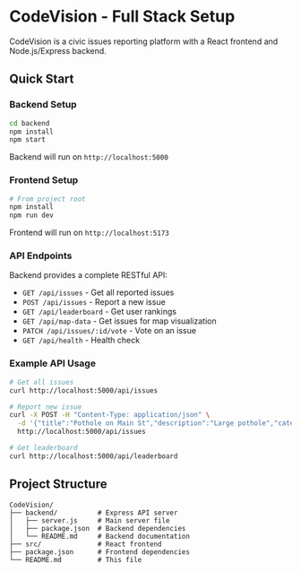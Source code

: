 # CodeVision - Full Stack Setup

CodeVision is a civic issues reporting platform with a React frontend and Node.js/Express backend.

## Quick Start

### Backend Setup
```bash
cd backend
npm install
npm start
```
Backend will run on `http://localhost:5000`

### Frontend Setup
```bash
# From project root
npm install
npm run dev
```
Frontend will run on `http://localhost:5173`

### API Endpoints
Backend provides a complete RESTful API:
- `GET /api/issues` - Get all reported issues
- `POST /api/issues` - Report a new issue
- `GET /api/leaderboard` - Get user rankings
- `GET /api/map-data` - Get issues for map visualization
- `PATCH /api/issues/:id/vote` - Vote on an issue
- `GET /api/health` - Health check

### Example API Usage
```bash
# Get all issues
curl http://localhost:5000/api/issues

# Report new issue
curl -X POST -H "Content-Type: application/json" \
  -d '{"title":"Pothole on Main St","description":"Large pothole","category":"roads"}' \
  http://localhost:5000/api/issues

# Get leaderboard
curl http://localhost:5000/api/leaderboard
```

## Project Structure
```
CodeVision/
├── backend/          # Express API server
│   ├── server.js     # Main server file
│   ├── package.json  # Backend dependencies
│   └── README.md     # Backend documentation
├── src/              # React frontend
├── package.json      # Frontend dependencies
└── README.md         # This file
```